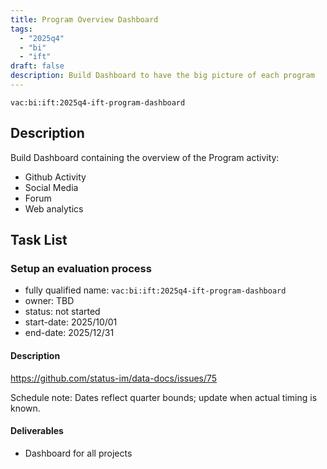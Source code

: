 ```yaml
---
title: Program Overview Dashboard
tags:
  - "2025q4"
  - "bi"
  - "ift"
draft: false
description: Build Dashboard to have the big picture of each program
---
```


`vac:bi:ift:2025q4-ift-program-dashboard`

## Description

Build Dashboard containing the overview of the Program activity:
* Github Activity
* Social Media
* Forum
* Web analytics


## Task List

### Setup an evaluation process

* fully qualified name: `vac:bi:ift:2025q4-ift-program-dashboard`
* owner: TBD
* status: not started
* start-date: 2025/10/01
* end-date: 2025/12/31

#### Description

https://github.com/status-im/data-docs/issues/75

Schedule note: Dates reflect quarter bounds; update when actual timing is known.
#### Deliverables

* Dashboard for all projects
